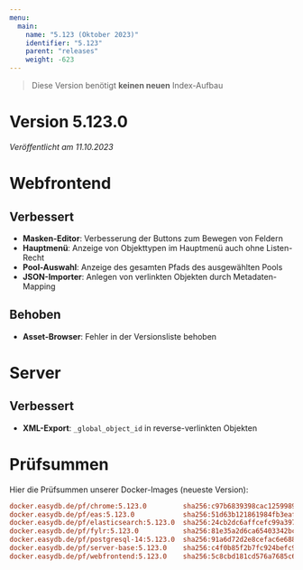 ```yaml
---
menu:
  main:
    name: "5.123 (Oktober 2023)"
    identifier: "5.123"
    parent: "releases"
    weight: -623
---
```


> Diese Version benötigt **keinen neuen** Index-Aufbau

# Version 5.123.0

*Veröffentlicht am 11.10.2023*

# Webfrontend

## Verbessert

* **Masken-Editor**: Verbesserung der Buttons zum Bewegen von Feldern
* **Hauptmenü**: Anzeige von Objekttypen im Hauptmenü auch ohne Listen-Recht
* **Pool-Auswahl**: Anzeige des gesamten Pfads des ausgewählten Pools
* **JSON-Importer**: Anlegen von verlinkten Objekten durch Metadaten-Mapping

## Behoben

* **Asset-Browser**: Fehler in der Versionsliste behoben

# Server

## Verbessert

* **XML-Export**: `_global_object_id` in reverse-verlinkten Objekten

# Prüfsummen

Hier die Prüfsummen unserer Docker-Images (neueste Version):

```ini
docker.easydb.de/pf/chrome:5.123.0         sha256:c97b6839398cac1259989f79201831e538c0f9b2c9a37b3ae7c6ec49decd1966
docker.easydb.de/pf/eas:5.123.0            sha256:51d63b121861984fb3eafb2ed78f2cf4484f3776e771176180eb144c76f5c16e
docker.easydb.de/pf/elasticsearch:5.123.0  sha256:24cb2dc6affcefc99a397161a30e4ec37a64aa854c2da7da874a5f36efd04d8a
docker.easydb.de/pf/fylr:5.123.0           sha256:81e35a2d6ca65403342bc926b35021abd444b4fd9a8199692681e75f1c36b331
docker.easydb.de/pf/postgresql-14:5.123.0  sha256:91a6d72d2e8cefac6e688445f0f0d475ed9e8a3a30ceb0a0ba32ce8fb83ef33b
docker.easydb.de/pf/server-base:5.123.0    sha256:c4f0b85f2b7fc924befc95f45781e6e64d106ef1e8b12044b87bffa8532fa407
docker.easydb.de/pf/webfrontend:5.123.0    sha256:5c8cbd181cd576a7685c6180b7e5b8c689b7ccba77985819f01acdb9347cb68e
```
